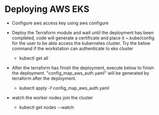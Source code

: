 # Deploying AWS EKS

- Configure aws access key using aws configure

- Deploy the Terraform module and wait until the deployment has been completed, code will generate a certificate and place it ~.kube/config for the user to be able access the kubernetes cluster. Try the below command if the workstation can authenticate to eks cluster
  - kubectl get all

- After the terraform has finish the deployment, execute below to finish the deployment. "config_map_aws_auth.yaml" will be generated by terraform after the deployment.  

  - kubectl apply -f config_map_aws_auth.yaml

- watch the worker nodes join the cluster

  - kubectl get nodes --watch
